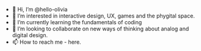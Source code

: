- 👋 Hi, I’m @hello-olivia
- 👀 I’m interested in interactive design, UX, games and the phygital space.
- 🌱 I’m currently learning the fundamentals of coding
- 💞️ I’m looking to collaborate on new ways of thinking about analog and digital design.
- 📫 How to reach me - here.

<!---
hello-olivia/hello-olivia is a ✨ special ✨ repository because its `README.md` (this file) appears on your GitHub profile.
You can click the Preview link to take a look at your changes.
--->
